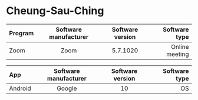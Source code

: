 # Cheung-Sau-Ching
| Program | Software manufacturer | Software version | Software type |
| :---         |     :---:      |        :---:  |     ---:     | 
| Zoom   |   Zoom   | 5.7.1020    | Online meeting  |

| App | Software manufacturer | Software version | Software type |
| :---         |     :---:      |        :---:  |     ---:     | 
| Android  |  Google   |  10  | OS  |

